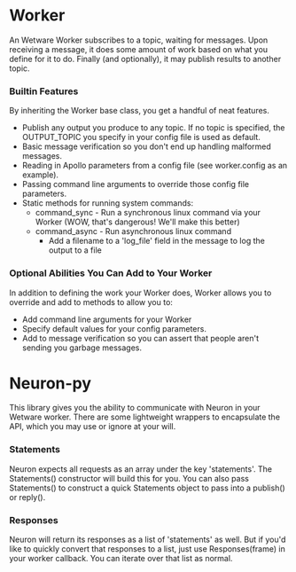 # Worker
An Wetware Worker subscribes to a topic, waiting for messages.  Upon receiving a message, it does some amount of work based on what you define for it to do.  Finally (and optionally), it may publish results to another topic.

### Builtin Features
By inheriting the Worker base class, you get a handful of neat features.
* Publish any output you produce to any topic.  If no topic is specified, the OUTPUT_TOPIC you specify in your config file is used as default.
* Basic message verification so you don't end up handling malformed messages.
* Reading in Apollo parameters from a config file (see worker.config as an example).
* Passing command line arguments to override those config file parameters.
* Static methods for running system commands:
  * command_sync - Run a synchronous linux command via your Worker (WOW, that's dangerous! We'll make this better)
  * command_async - Run asynchronous linux command
    * Add a filename to a 'log_file' field in the message to log the output to a file

### Optional Abilities You Can Add to Your Worker
In addition to defining the work your Worker does, Worker allows you to override and add to methods to allow you to:
* Add command line arguments for your Worker
* Specify default values for your config parameters.
* Add to message verification so you can assert that people aren't sending you garbage messages.

# Neuron-py
This library gives you the ability to communicate with Neuron in your Wetware worker.  There are some lightweight wrappers to encapsulate the API, which you may use or ignore at your will.

### Statements
Neuron expects all requests as an array under the key 'statements'.  The Statements() constructor will build this for you.  You can also pass Statements(<string>) to construct a quick Statements object to pass into a publish() or reply().

### Responses
Neuron will return its responses as a list of 'statements' as well.  But if you'd like to quickly convert that responses to a list, just use Responses(frame) in your worker callback.  You can iterate over that list as normal.
